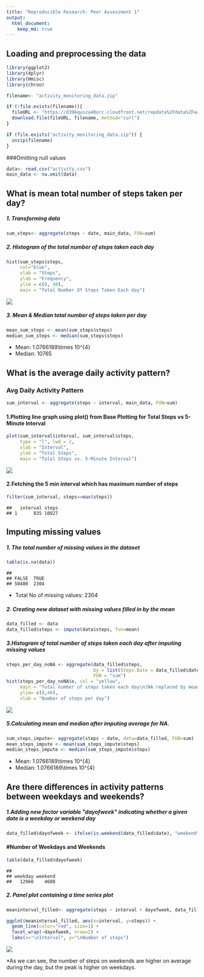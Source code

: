 ```yaml
---
title: "Reproducible Research: Peer Assessment 1"
output: 
  html_document:
    keep_md: true
---
```



## Loading and preprocessing the data

```r
library(ggplot2)
library(dplyr)
library(Hmisc)
library(chron)
```


```r
filename<- "activity_monitoring_data.zip"

if (!file.exists(filename)){
  fileURL <- "https://d396qusza40orc.cloudfront.net/repdata%2Fdata%2Factivity.zip"
  download.file(fileURL, filename, method="curl")
}

if (file.exists("activity_monitoring_data.zip")) { 
  unzip(filename) 
}
```
###Omitting null values


```r
data<- read.csv("activity.csv")
main_data <- na.omit(data)
```


## What is mean total number of steps taken per day?

##### 1. Transforming data

```r
sum_steps<- aggregate(steps ~ date, main_data, FUN=sum)
```

##### 2. Histogram of the total number of steps taken each day

```r
hist(sum_steps$steps,
     col="blue", 
     xlab = "Steps", 
     ylab = "Frequency",
     ylim = c(0, 40),
     main = "Total Number Of Steps Taken Each day")
```

![](PA1_template_files/figure-html/unnamed-chunk-5-1.png)<!-- -->

##### 3. Mean & Median total number of steps taken per day

```r
mean_sum_steps <- mean(sum_steps$steps)
median_sum_steps <- median(sum_steps$steps)
```
* Mean: 1.0766189\times 10^{4}
* Median: 10765

## What is the average daily activity pattern?

### Avg Daily Activity Pattern

```r
sum_interval <- aggregate(steps ~ interval, main_data, FUN=sum)
```

#### 1.Plotting line graph using plot() from Base Plotting for Total Steps vs 5-Minute Interval

```r
plot(sum_interval$interval, sum_interval$steps, 
     type = "l", lwd = 2,
     xlab = "Interval", 
     ylab = "Total Steps",
     main = "Total Steps vs. 5-Minute Interval")
```

![](PA1_template_files/figure-html/unnamed-chunk-8-1.png)<!-- -->

#### 2.Fetching the 5 min interval which has maximum number of steps

```r
filter(sum_interval, steps==max(steps))
```

```
##   interval steps
## 1      835 10927
```

## Imputing missing values

##### 1. The total number of missing values in the dataset 

```r
table(is.na(data))
```

```
## 
## FALSE  TRUE 
## 50400  2304
```
* Total No of missing values: 2304

##### 2. Creating new dataset with missing values filled in by the mean


```r
data_filled <- data
data_filled$steps <- impute(data$steps, fun=mean)
```

##### 3.Histogram of total number of steps taken each day after imputing missing values


```r
steps_per_day_noNA <- aggregate(data_filled$steps, 
                                by = list(Steps.Date = data_filled$date), 
                                FUN = "sum")
hist(steps_per_day_noNA$x, col = "yellow", 
     main = "Total number of steps taken each day\n(NA replaced by mean)",
     ylim= c(0,40),
     xlab = "Number of steps per day")
```

![](PA1_template_files/figure-html/unnamed-chunk-12-1.png)<!-- -->

##### 5.Calculating mean and median after imputing average for NA.

```r
sum_steps_impute<- aggregate(steps ~ date, data=data_filled, FUN=sum)
mean_steps_impute <- mean(sum_steps_impute$steps)
median_steps_impute <- median(sum_steps_impute$steps)
```
* Mean: 1.0766189\times 10^{4}
* Median: 1.0766189\times 10^{4}


## Are there differences in activity patterns between weekdays and weekends?

##### 1.Adding new factor variable "dayofweek" indicating whether a given date is a weekday or weekend day

```r
data_filled$dayofweek <- ifelse(is.weekend(data_filled$date), "weekend", "weekday")
```

#### #Number of Weekdays and Weekends

```r
table(data_filled$dayofweek)
```

```
## 
## weekday weekend 
##   12960    4608
```

##### 2. Panel plot containing a time series plot


```r
meaninterval_filled<- aggregate(steps ~ interval + dayofweek, data_filled, FUN=mean)

ggplot(meaninterval_filled, aes(x=interval, y=steps)) + 
  geom_line(color="red", size=1) + 
  facet_wrap(~dayofweek, nrow=2) +
  labs(x="\nInterval", y="\nNumber of steps")
```

![](PA1_template_files/figure-html/unnamed-chunk-16-1.png)<!-- -->

*As we can see, the number of steps on weekends are higher on average during the day, but the peak is higher on weekdays.

